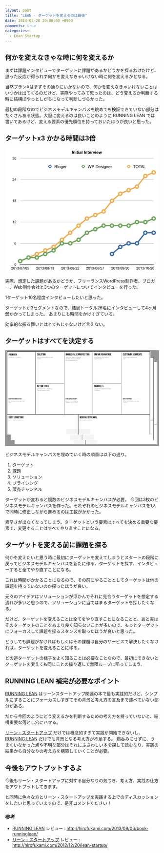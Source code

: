 ```yaml
---
layout: post
title: "LEAN - ターゲットを変えるのは最後"
date: 2014-03-28 20:00:00 +0900
comments: true
categories: 
  - Lean Startup
---
```

## 何かを変えなきゃな時に何を変えるか

まずは課題インタビューでターゲットに課題があるかどうかを探るわけだけど、思った反応が得られず何かを変えなきゃいけない時に何を変えるかとなる。

当然プランAはまずその通りにいかないので、何かを変えなきゃいけないことはいつかは出てくるのだけど、実際やってみて思ったのは、どう変えるか判断する時に結構ぼやっとしがちになって判断しづらかった。

最初の段階なのでビジネスモデルキャンバスを眺めても検証できていない部分はたくさんある状態。大胆に変えるのは良いことのように RUNNING LEAN では書いてあるけど、変える要素の優先順位を持っておいたほうが良いと思った。

## ターゲットx3 かかる時間は3倍

![initial-interview](/images/2014/02/Screen-Shot-2014-02-11-at-11.54.41.png)

実際、想定した課題があるかどうか、フリーランスWordPress制作者、ブロガー、Web制作会社と3つのターゲットについてインタビューを行った。

1ターゲット10名程度インタビューしたいと思った。

ターゲットが3セグメントなので、結局トータル26名にインタビューして4ヶ月弱かかってしまった。
あまりにも時間をかけすぎている。

効率的な振る舞いとはとてもじゃないけど言えない。


## ターゲットはすべてを決定する

![lean-canvas-few](/images/20140328-lean-canvas-few.png)

ビジネスモデルキャンバスを埋めていく時の順番は以下の通り。

1. ターゲット
1. 課題
1. ソリューション
1. プライシング
1. 販売チャンネル

ターゲットが変わると複数のビジネスモデルキャンバスが必要。
今回は3枚のビジネスモデルキャンバスを作った。それぞれのビジネスモデルキャンバスを1人で同時に修正しながら進めるのは工数がかかった。

素早さが出なくなってしまう。ターゲットという要素はすべてを決める重要な要素で、変更することはすべてやり直すことになる。


## ターゲットを変える前に課題を探る

何かを変えたいと思う時に最初にターゲットを変えてしまうとスタートの段階に戻ってビジネスモデルキャンバスを新たに作る、ターゲットを探す、インタビューすると全てやり直すことになる。

これは時間がかかることになるので、その前にやることとしてターゲットは他の課題を持っていないのか探ったほうが良い。

元々のアイデアはソリューションが浮かんでそれに見合うターゲットを想定する流れが多いと思うので、ソリューションに当てはまるターゲットを探したくなる。

だけど、ターゲットを変えることは全てをやり直すことになることと、あと実はそのターゲットのことをあまり良く知らないことが多いので、もっとターゲットにフォーカスして課題を探るスタンスを取ったほうが良いと思った。

どうしても課題がなければもしくはその課題は自分のサービスで解決したくなければ、ターゲットを変えることに移る。

どの道ターゲットの様子をよく知ることは必要なことなので、最初にできないとターゲットを変えても同じことの繰り返しで無限ループに陥ってしまう。


## RUNNING LEAN 補完が必要なポイント

[RUNNING LEAN][1] はリーンスタートアップ関連の本で最も実践的だけど、シンプルにすることにフォーカスしすぎてその背景と考え方の言及まで述べていない部分がある。

だから今回のようにどう変えるかを判断するための考え方を持っていないと、結構重要な落とし穴にハマる。

[リーン・スタートアップ][2] だけでは概念的すぎて実践が開始できないし、[RUNNING LEAN][1] だけでも背景となる考え方が不足する。
鵜呑みにせずに、うまくいなかった点や不明な部分はそれにふさわしい本を探して読むなり、実践の結果から自分なりの考え方を構築していくことが必要。

## 今後もアウトプットするよ

今後もリーン・スタートアップに対する自分なりの気づき、考え方、実践の仕方をアウトプットしてきます。

と同時に色々な方とリーン・スタートアップを実践する上でのディスカッションをしたいと思っていますので、是非コメントください！

### 参考

* [RUNNING LEAN][1] レビュー : http://hirofukami.com/2013/08/06/book-runninglean/
* [リーン・スタートアップ][2] レビュー : http://hirofukami.com/2012/12/20/lean-startup/

[1]: http://www.amazon.co.jp/exec/obidos/ASIN/4873115914/dsea-22/ref=nosim/
[2]: http://www.amazon.co.jp/exec/obidos/ASIN/B00F3UTIQY/dsea-22/ref=nosim/
